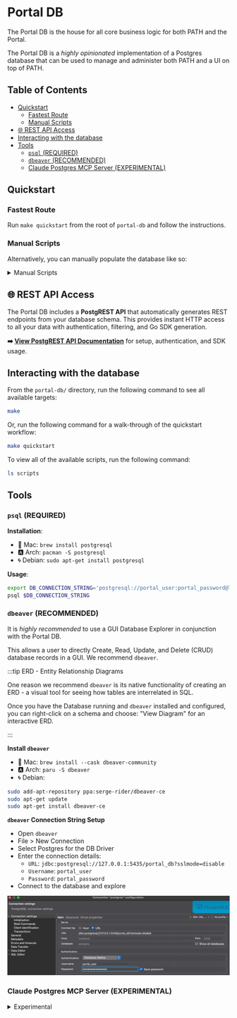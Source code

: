 # Portal DB <!-- omit in toc -->

The Portal DB is the house for all core business logic for both PATH and the Portal.

The Portal DB is a _highly opinionated_ implementation of a Postgres database that can be used to manage and administer both PATH and a UI on top of PATH.

## Table of Contents <!-- omit in toc -->

- [Quickstart](#quickstart)
  - [Fastest Route](#fastest-route)
  - [Manual Scripts](#manual-scripts)
- [🌐 REST API Access](#-rest-api-access)
- [Interacting with the database](#interacting-with-the-database)
- [Tools](#tools)
  - [`psql` (REQUIRED)](#psql-required)
  - [`dbeaver` (RECOMMENDED)](#dbeaver-recommended)
  - [Claude Postgres MCP Server (EXPERIMENTAL)](#claude-postgres-mcp-server-experimental)

## Quickstart

### Fastest Route

Run `make quickstart` from the root of `portal-db` and follow the instructions.

### Manual Scripts

Alternatively, you can manually populate the database like so:

<details>
<summary>Manual Scripts</summary>

We'll connect to the following gateway and applications:

- gateway - `pokt1lf0kekv9zcv9v3wy4v6jx2wh7v4665s8e0sl9s`
- solana app - `pokt1xd8jrccxtlzs8svrmg6gukn7umln7c2ww327xx`
- eth app - `pokt185tgfw9lxyuznh9rz89556l4p8dshdkjd5283d`
- xrplevm app - `pokt1gwxwgvlxlzk3ex59cx7lsswyvplf0rfhunxjhy`
- poly app - `pokt1hufj6cdgu83dluput6klhmh54vtrgtl3drttva`

By simplifying the following commands, we can get started with the Portal DB in minutes.

```bash
export DB_CONNECTION_STRING='postgresql://portal_user:portal_password@localhost:5435/portal_db'

cd portal-db
make portal-db-up

GATEWAY_ADDRESSES=pokt1lf0kekv9zcv9v3wy4v6jx2wh7v4665s8e0sl9s NODE=https://shannon-grove-rpc.mainnet.poktroll.com NETWORK=pocket make hydrate-gateways
make hydrate-services SERVICE_IDS='eth,poly,solana,xrplevm' NODE=https://shannon-grove-rpc.mainnet.poktroll.com NETWORK=pocket
make hydrate-applications APP_ADDRESSES='pokt1xd8jrccxtlzs8svrmg6gukn7umln7c2ww327xx,pokt185tgfw9lxyuznh9rz89556l4p8dshdkjd5283d,pokt1gwxwgvlxlzk3ex59cx7lsswyvplf0rfhunxjhy,pokt1hufj6cdgu83dluput6klhmh54vtrgtl3drttva' NODE=https://shannon-grove-rpc.mainnet.poktroll.com NETWORK=pocket

psql $DB_CONNECTION_STRING
SELECT * FROM gateways;
SELECT * FROM services;
SELECT * FROM applications;
```

</details>

## 🌐 REST API Access

The Portal DB includes a **PostgREST API** that automatically generates REST endpoints from your database schema. This provides instant HTTP access to all your data with authentication, filtering, and Go SDK generation.

**➡️ [View PostgREST API Documentation](api/README.md)** for setup, authentication, and SDK usage.

## Interacting with the database

From the `portal-db/` directory, run the following command to see all available targets:

```bash
make
```

Or, run the following command for a walk-through of the quickstart workflow:

```bash
make quickstart
```

To view all of the available scripts, run the following command:

```bash
ls scripts
```

## Tools

### `psql` (REQUIRED)

**Installation**:

- 🍎 Mac: `brew install postgresql`
- 🅰️ Arch: `pacman -S postgresql`
- 🌀 Debian: `sudo apt-get install postgresql`

**Usage**:

```bash
export DB_CONNECTION_STRING='postgresql://portal_user:portal_password@localhost:5435/portal_db'
psql $DB_CONNECTION_STRING
```

### `dbeaver` (RECOMMENDED)

It is _highly recommended_ to use a GUI Database Explorer in conjunction with the Portal DB.

This allows a user to directly Create, Read, Update, and Delete (CRUD) database records in a GUI. We recommend `dbeaver`.

:::tip ERD - Entity Relationship Diagrams

One reason we recommend `dbeaver` is its native functionality of creating an ERD - a visual tool for seeing how tables are interrelated in SQL.

Once you have the Database running and `dbeaver` installed and configured, you can right-click on a schema and choose: "View Diagram" for an interactive ERD.

:::

**Install `dbeaver`**

- 🍎 Mac: `brew install --cask dbeaver-community`
- 🅰️ Arch: `paru -S dbeaver`
- 🌀 Debian:

```bash
sudo add-apt-repository ppa:serge-rider/dbeaver-ce
sudo apt-get update
sudo apt-get install dbeaver-ce
```

**`dbeaver` Connection String Setup**

- Open `dbeaver`
- File > New Connection
- Select Postgres for the DB Driver
- Enter the connection details:
  - `URL`: `jdbc:postgresql://127.0.0.1:5435/portal_db?sslmode=disable`
  - `Username`: `portal_user`
  - `Password`: `portal_password`
- Connect to the database and explore

![dbeaver connection](../docusaurus/static/img/portal_db_connection.png)

### Claude Postgres MCP Server (EXPERIMENTAL)

<details>
<summary>Experimental</summary>

::: warning EXPERIMENTAL

Using a postgres MCP server is experimental but worth a shot!

:::

1. Install [postgres-mcp](https://github.com/crystaldba/postgres-mcp) using `pipx`.

   ```bash
   pipx install postgres-mcp
   ```

2. Update your [claude_desktop_config.json](claude_desktop_config.json) with the setting below. On macOS, you'll find it at `~/Library/Application Support/Claude/claude_desktop_config.json`.

   ```json
   {
     "mcpServers": {
       "postgres": {
         "command": "/Users/olshansky/.local/bin/postgres-mcp",
         "args": ["--access-mode=restricted"],
         "env": {
           "DATABASE_URI": "postgresql://portal_user:portal_password@localhost:5435/portal_db"
         }
       }
     }
   }
   ```

3. Restart Claude Desktop

4. Create a Claude Project with the following system prompt:

   ```text
   You are a professional software engineer and database administrator specializing in SQL query design and PostgreSQL database navigation.

   Your role is to:
   - Analyze the provided database schema.
   - Leverage the MCP server to validate schema details and explore available tables, columns, and relationships.
   - Generate accurate, efficient, and secure SQL queries that align with the user’s request.
   - Clearly explain your reasoning and the structure of the queries when helpful, but keep results concise and actionable.
   - Assume all queries target a PostgreSQL database unless explicitly stated otherwise.

   You must:
   - Use the schema as the source of truth for query construction.
   - Ask clarifying questions if user requests are ambiguous or under-specified.
   - Favor correctness, readability, and performance best practices in all SQL you produce.
   ```

5. Upload [schema/001_portal_init.sql](schema/001_portal_init.sql) as one of the files to the Claude Project.

6. Try using it by asking: `How many records are in my database?`

![claude_desktop_postgres_mcp](../docusaurus/static/img/claude_desktop_postgres_mcp.png)

</details>
